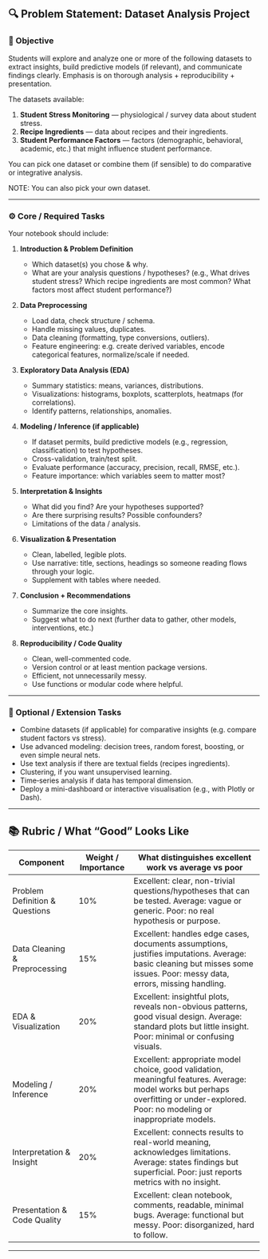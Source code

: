 ## 🔍 Problem Statement: Dataset Analysis Project

### 🎯 Objective

Students will explore and analyze one or more of the following datasets to extract insights, build predictive models (if relevant), and communicate findings clearly. Emphasis is on thorough analysis + reproducibility + presentation.

The datasets available:

1. **Student Stress Monitoring** — physiological / survey data about student stress.
2. **Recipe Ingredients** — data about recipes and their ingredients.
3. **Student Performance Factors** — factors (demographic, behavioral, academic, etc.) that might influence student performance.

You can pick one dataset or combine them (if sensible) to do comparative or integrative analysis.

NOTE: You can also pick your own dataset.

---

### ⚙️ Core / Required Tasks

Your notebook should include:

1. **Introduction & Problem Definition**

   * Which dataset(s) you chose & why.
   * What are your analysis questions / hypotheses? (e.g., What drives student stress? Which recipe ingredients are most common? What factors most affect student performance?)

2. **Data Preprocessing**

   * Load data, check structure / schema.
   * Handle missing values, duplicates.
   * Data cleaning (formatting, type conversions, outliers).
   * Feature engineering: e.g. create derived variables, encode categorical features, normalize/scale if needed.

3. **Exploratory Data Analysis (EDA)**

   * Summary statistics: means, variances, distributions.
   * Visualizations: histograms, boxplots, scatterplots, heatmaps (for correlations).
   * Identify patterns, relationships, anomalies.

4. **Modeling / Inference (if applicable)**

   * If dataset permits, build predictive models (e.g., regression, classification) to test hypotheses.
   * Cross-validation, train/test split.
   * Evaluate performance (accuracy, precision, recall, RMSE, etc.).
   * Feature importance: which variables seem to matter most?

5. **Interpretation & Insights**

   * What did you find? Are your hypotheses supported?
   * Are there surprising results? Possible confounders?
   * Limitations of the data / analysis.

6. **Visualization & Presentation**

   * Clean, labelled, legible plots.
   * Use narrative: title, sections, headings so someone reading flows through your logic.
   * Supplement with tables where needed.

7. **Conclusion + Recommendations**

   * Summarize the core insights.
   * Suggest what to do next (further data to gather, other models, interventions, etc.)

8. **Reproducibility / Code Quality**

   * Clean, well-commented code.
   * Version control or at least mention package versions.
   * Efficient, not unnecessarily messy.
   * Use functions or modular code where helpful.

---

### 🚀 Optional / Extension Tasks

* Combine datasets (if applicable) for comparative insights (e.g. compare student factors vs stress).
* Use advanced modeling: decision trees, random forest, boosting, or even simple neural nets.
* Use text analysis if there are textual fields (recipes ingredients).
* Clustering, if you want unsupervised learning.
* Time‐series analysis if data has temporal dimension.
* Deploy a mini-dashboard or interactive visualisation (e.g., with Plotly or Dash).

---

## 📚 Rubric / What “Good” Looks Like

| Component                      | Weight / Importance | What distinguishes excellent work vs average vs poor                                                                                                                                  |
| ------------------------------ | ------------------- | ------------------------------------------------------------------------------------------------------------------------------------------------------------------------------------- |
| Problem Definition & Questions | 10%                 | Excellent: clear, non-trivial questions/hypotheses that can be tested. Average: vague or generic. Poor: no real hypothesis or purpose.                                                |
| Data Cleaning & Preprocessing  | 15%                 | Excellent: handles edge cases, documents assumptions, justifies imputations. Average: basic cleaning but misses some issues. Poor: messy data, errors, missing handling.              |
| EDA & Visualization            | 20%                 | Excellent: insightful plots, reveals non-obvious patterns, good visual design. Average: standard plots but little insight. Poor: minimal or confusing visuals.                        |
| Modeling / Inference           | 20%                 | Excellent: appropriate model choice, good validation, meaningful features. Average: model works but perhaps overfitting or under-explored. Poor: no modeling or inappropriate models. |
| Interpretation & Insight       | 20%                 | Excellent: connects results to real-world meaning, acknowledges limitations. Average: states findings but superficial. Poor: just reports metrics with no insight.                    |
| Presentation & Code Quality    | 15%                 | Excellent: clean notebook, comments, readable, minimal bugs. Average: functional but messy. Poor: disorganized, hard to follow.                                                       |


---